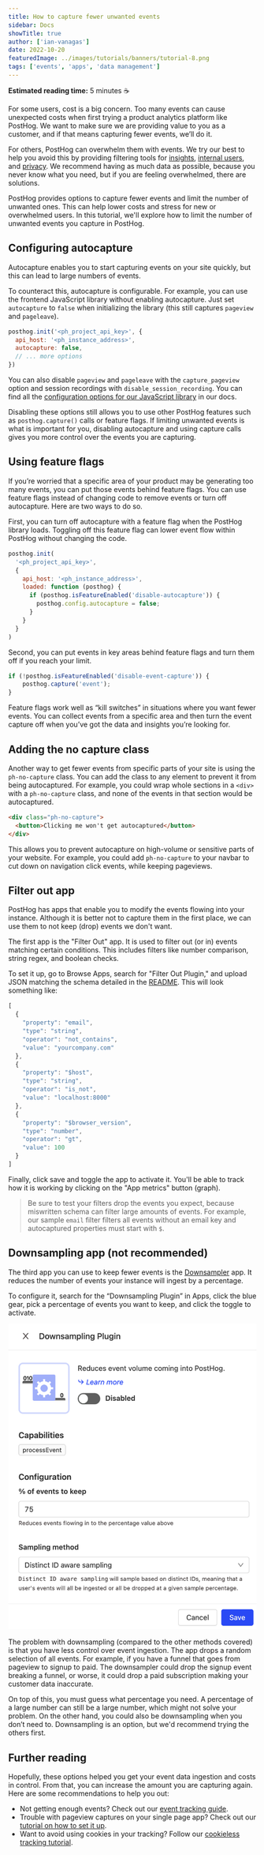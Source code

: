 ```yaml
---
title: How to capture fewer unwanted events
sidebar: Docs
showTitle: true
author: ['ian-vanagas']
date: 2022-10-20
featuredImage: ../images/tutorials/banners/tutorial-8.png
tags: ['events', 'apps', 'data management']
---
```


**Estimated reading time:** 5 minutes ☕

For some users, cost is a big concern. Too many events can cause unexpected costs when first trying a product analytics platform like PostHog. We want to make sure we are providing value to you as a customer, and if that means capturing fewer events, we’ll do it.

For others, PostHog can overwhelm them with events. We try our best to help you avoid this by providing filtering tools for [insights](/manual/insights), [internal users](/tutorials/filter-internal-users), and [privacy](/tutorials/property-filter). We recommend having as much data as possible, because you never know what you need, but if you are feeling overwhelmed, there are solutions.

PostHog provides options to capture fewer events and limit the number of unwanted ones. This can help lower costs and stress for new or overwhelmed users. In this tutorial, we'll explore how to limit the number of unwanted events you capture in PostHog. 

## Configuring autocapture

Autocapture enables you to start capturing events on your site quickly, but this can lead to large numbers of events. 

To counteract this, autocapture is configurable. For example, you can use the frontend JavaScript library without enabling autocapture. Just set `autocapture` to `false` when initializing the library (this still captures `pageview` and `pageleave`).

```js
posthog.init('<ph_project_api_key>', {
  api_host: '<ph_instance_address>',
  autocapture: false,
  // ... more options
})
```

You can also disable `pageview` and `pageleave` with the `capture_pageview` option and session recordings with `disable_session_recording`. You can find all the [configuration options for our JavaScript library](/docs/integrate/client/js#config) in our docs.

Disabling these options still allows you to use other PostHog features such as `posthog.capture()` calls or feature flags. If limiting unwanted events is what is important for you, disabling autocapture and using capture calls gives you more control over the events you are capturing. 

## Using feature flags

If you’re worried that a specific area of your product may be generating too many events, you can put those events behind feature flags. You can use feature flags instead of changing code to remove events or turn off autocapture. Here are two ways to do so.

First, you can turn off autocapture with a feature flag when the PostHog library loads. Toggling off this feature flag can lower event flow within PostHog without changing the code.

```js
posthog.init(
  '<ph_project_api_key>',
  { 
    api_host: '<ph_instance_address>',
    loaded: function (posthog) {
      if (posthog.isFeatureEnabled('disable-autocapture')) {
        posthog.config.autocapture = false;
      }
    }
  }
)
```

Second, you can put events in key areas behind feature flags and turn them off if you reach your limit.

```js
if (!posthog.isFeatureEnabled('disable-event-capture')) {
	posthog.capture('event');
}
```

Feature flags work well as “kill switches” in situations where you want fewer events. You can collect events from a specific area and then turn the event capture off when you’ve got the data and insights you’re looking for.

## Adding the no capture class

Another way to get fewer events from specific parts of your site is using the `ph-no-capture` class. You can add the class to any element to prevent it from being autocaptured. For example, you could wrap whole sections in a `<div>` with a `ph-no-capture` class, and none of the events in that section would be autocaptured.

```html
<div class="ph-no-capture">
  <button>Clicking me won't get autocaptured</button>
</div>
```

This allows you to prevent autocapture on high-volume or sensitive parts of your website. For example, you could add `ph-no-capture` to your navbar to cut down on navigation click events, while keeping pageviews. 

## Filter out app

PostHog has apps that enable you to modify the events flowing into your instance. Although it is better not to capture them in the first place, we can use them to not keep (drop) events we don't want.

The first app is the "Filter Out" app. It is used to filter out (or in) events matching certain conditions. This includes filters like number comparison, string regex, and boolean checks.

To set it up, go to Browse Apps, search for "Filter Out Plugin," and upload JSON matching the schema detailed in the [README](https://github.com/posthog/posthog-filter-out-plugin). This will look something like:

```js
[
  {
    "property": "email",
    "type": "string",
    "operator": "not_contains",
    "value": "yourcompany.com"
  },
  {
    "property": "$host",
    "type": "string",
    "operator": "is_not",
    "value": "localhost:8000"
  },
  {
    "property": "$browser_version",
    "type": "number",
    "operator": "gt",
    "value": 100
  }
]
```
Finally, click save and toggle the app to activate it. You'll be able to track how it is working by clicking on the "App metrics" button (graph).

> Be sure to test your filters drop the events you expect, because miswritten schema can filter large amounts of events. For example, our sample `email` filter filters all events without an email key and autocaptured properties must start with `$`.

## Downsampling app (not recommended)

The third app you can use to keep fewer events is the [Downsampler](/docs/apps/downsampling) app. It reduces the number of events your instance will ingest by a percentage.

To configure it, search for the “Downsampling Plugin” in Apps, click the blue gear, pick a percentage of events you want to keep, and click the toggle to activate.

![Downsampler app](../images/tutorials/fewer-unwanted-events/downsampler.png)

The problem with downsampling (compared to the other methods covered) is that you have less control over event ingestion. The app drops a random selection of all events. For example, if you have a funnel that goes from pageview to signup to paid. The downsampler could drop the signup event breaking a funnel, or worse, it could drop a paid subscription making your customer data inaccurate.

On top of this, you must guess what percentage you need. A percentage of a large number can still be a large number, which might not solve your problem. On the other hand, you could also be downsampling when you don’t need to. Downsampling is an option, but we'd recommend trying the others first.

## Further reading

Hopefully, these options helped you get your event data ingestion and costs in control. From that, you can increase the amount you are capturing again. Here are some recommendations to help you out:

- Not getting enough events? Check out our [event tracking guide](/tutorials/event-tracking-guide).
- Trouble with pageview captures on your single page app? Check out our [tutorial on how to set it up](/tutorials/spa).
- Want to avoid using cookies in your tracking? Follow our [cookieless tracking tutorial](/tutorials/cookieless-tracking).
